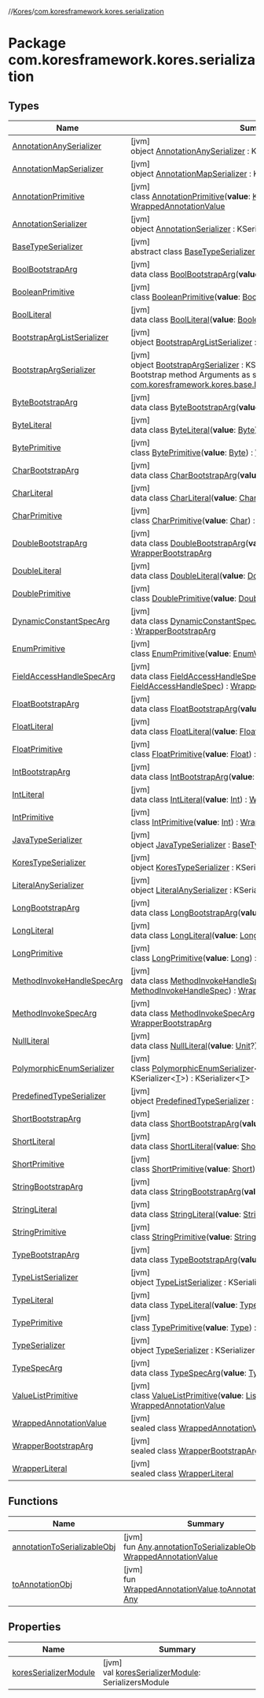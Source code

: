 //[Kores](../../index.md)/[com.koresframework.kores.serialization](index.md)

# Package com.koresframework.kores.serialization

## Types

| Name | Summary |
|---|---|
| [AnnotationAnySerializer](-annotation-any-serializer/index.md) | [jvm]<br>object [AnnotationAnySerializer](-annotation-any-serializer/index.md) : KSerializer<[Any](https://kotlinlang.org/api/latest/jvm/stdlib/kotlin/-any/index.html)> |
| [AnnotationMapSerializer](-annotation-map-serializer/index.md) | [jvm]<br>object [AnnotationMapSerializer](-annotation-map-serializer/index.md) : KSerializer<[Map](https://kotlinlang.org/api/latest/jvm/stdlib/kotlin.collections/-map/index.html)<[String](https://kotlinlang.org/api/latest/jvm/stdlib/kotlin/-string/index.html), [Any](https://kotlinlang.org/api/latest/jvm/stdlib/kotlin/-any/index.html)>> |
| [AnnotationPrimitive](-annotation-primitive/index.md) | [jvm]<br>class [AnnotationPrimitive](-annotation-primitive/index.md)(**value**: [KoresAnnotation](../com.koresframework.kores.base/index.md#1394308051%2FClasslikes%2F-1216412040)) : [WrappedAnnotationValue](-wrapped-annotation-value/index.md) |
| [AnnotationSerializer](-annotation-serializer/index.md) | [jvm]<br>object [AnnotationSerializer](-annotation-serializer/index.md) : KSerializer<[KoresAnnotation](../com.koresframework.kores.base/index.md#1394308051%2FClasslikes%2F-1216412040)> |
| [BaseTypeSerializer](-base-type-serializer/index.md) | [jvm]<br>abstract class [BaseTypeSerializer](-base-type-serializer/index.md)(**name**: [String](https://kotlinlang.org/api/latest/jvm/stdlib/kotlin/-string/index.html)) : KSerializer<[Type](https://docs.oracle.com/javase/8/docs/api/java/lang/reflect/Type.html)> |
| [BoolBootstrapArg](-bool-bootstrap-arg/index.md) | [jvm]<br>data class [BoolBootstrapArg](-bool-bootstrap-arg/index.md)(**value**: [Boolean](https://kotlinlang.org/api/latest/jvm/stdlib/kotlin/-boolean/index.html)) : [WrapperBootstrapArg](-wrapper-bootstrap-arg/index.md) |
| [BooleanPrimitive](-boolean-primitive/index.md) | [jvm]<br>class [BooleanPrimitive](-boolean-primitive/index.md)(**value**: [Boolean](https://kotlinlang.org/api/latest/jvm/stdlib/kotlin/-boolean/index.html)) : [WrappedAnnotationValue](-wrapped-annotation-value/index.md) |
| [BoolLiteral](-bool-literal/index.md) | [jvm]<br>data class [BoolLiteral](-bool-literal/index.md)(**value**: [Boolean](https://kotlinlang.org/api/latest/jvm/stdlib/kotlin/-boolean/index.html)) : [WrapperLiteral](-wrapper-literal/index.md) |
| [BootstrapArgListSerializer](-bootstrap-arg-list-serializer/index.md) | [jvm]<br>object [BootstrapArgListSerializer](-bootstrap-arg-list-serializer/index.md) : KSerializer<[List](https://kotlinlang.org/api/latest/jvm/stdlib/kotlin.collections/-list/index.html)<[Any](https://kotlinlang.org/api/latest/jvm/stdlib/kotlin/-any/index.html)>> |
| [BootstrapArgSerializer](-bootstrap-arg-serializer/index.md) | [jvm]<br>object [BootstrapArgSerializer](-bootstrap-arg-serializer/index.md) : KSerializer<[Any](https://kotlinlang.org/api/latest/jvm/stdlib/kotlin/-any/index.html)> <br>Bootstrap method Arguments as specified in [com.koresframework.kores.base.InvokeDynamicBase.bootstrapArgs](../com.koresframework.kores.base/-invoke-dynamic-base/bootstrap-args.md). |
| [ByteBootstrapArg](-byte-bootstrap-arg/index.md) | [jvm]<br>data class [ByteBootstrapArg](-byte-bootstrap-arg/index.md)(**value**: [Byte](https://kotlinlang.org/api/latest/jvm/stdlib/kotlin/-byte/index.html)) : [WrapperBootstrapArg](-wrapper-bootstrap-arg/index.md) |
| [ByteLiteral](-byte-literal/index.md) | [jvm]<br>data class [ByteLiteral](-byte-literal/index.md)(**value**: [Byte](https://kotlinlang.org/api/latest/jvm/stdlib/kotlin/-byte/index.html)) : [WrapperLiteral](-wrapper-literal/index.md) |
| [BytePrimitive](-byte-primitive/index.md) | [jvm]<br>class [BytePrimitive](-byte-primitive/index.md)(**value**: [Byte](https://kotlinlang.org/api/latest/jvm/stdlib/kotlin/-byte/index.html)) : [WrappedAnnotationValue](-wrapped-annotation-value/index.md) |
| [CharBootstrapArg](-char-bootstrap-arg/index.md) | [jvm]<br>data class [CharBootstrapArg](-char-bootstrap-arg/index.md)(**value**: [Char](https://kotlinlang.org/api/latest/jvm/stdlib/kotlin/-char/index.html)) : [WrapperBootstrapArg](-wrapper-bootstrap-arg/index.md) |
| [CharLiteral](-char-literal/index.md) | [jvm]<br>data class [CharLiteral](-char-literal/index.md)(**value**: [Char](https://kotlinlang.org/api/latest/jvm/stdlib/kotlin/-char/index.html)) : [WrapperLiteral](-wrapper-literal/index.md) |
| [CharPrimitive](-char-primitive/index.md) | [jvm]<br>class [CharPrimitive](-char-primitive/index.md)(**value**: [Char](https://kotlinlang.org/api/latest/jvm/stdlib/kotlin/-char/index.html)) : [WrappedAnnotationValue](-wrapped-annotation-value/index.md) |
| [DoubleBootstrapArg](-double-bootstrap-arg/index.md) | [jvm]<br>data class [DoubleBootstrapArg](-double-bootstrap-arg/index.md)(**value**: [Double](https://kotlinlang.org/api/latest/jvm/stdlib/kotlin/-double/index.html)) : [WrapperBootstrapArg](-wrapper-bootstrap-arg/index.md) |
| [DoubleLiteral](-double-literal/index.md) | [jvm]<br>data class [DoubleLiteral](-double-literal/index.md)(**value**: [Double](https://kotlinlang.org/api/latest/jvm/stdlib/kotlin/-double/index.html)) : [WrapperLiteral](-wrapper-literal/index.md) |
| [DoublePrimitive](-double-primitive/index.md) | [jvm]<br>class [DoublePrimitive](-double-primitive/index.md)(**value**: [Double](https://kotlinlang.org/api/latest/jvm/stdlib/kotlin/-double/index.html)) : [WrappedAnnotationValue](-wrapped-annotation-value/index.md) |
| [DynamicConstantSpecArg](-dynamic-constant-spec-arg/index.md) | [jvm]<br>data class [DynamicConstantSpecArg](-dynamic-constant-spec-arg/index.md)(**value**: [DynamicConstantSpec](../com.koresframework.kores.common/-dynamic-constant-spec/index.md)) : [WrapperBootstrapArg](-wrapper-bootstrap-arg/index.md) |
| [EnumPrimitive](-enum-primitive/index.md) | [jvm]<br>class [EnumPrimitive](-enum-primitive/index.md)(**value**: [EnumValue](../com.koresframework.kores.base/-enum-value/index.md)) : [WrappedAnnotationValue](-wrapped-annotation-value/index.md) |
| [FieldAccessHandleSpecArg](-field-access-handle-spec-arg/index.md) | [jvm]<br>data class [FieldAccessHandleSpecArg](-field-access-handle-spec-arg/index.md)(**value**: [FieldAccessHandleSpec](../com.koresframework.kores.common/-field-access-handle-spec/index.md)) : [WrapperBootstrapArg](-wrapper-bootstrap-arg/index.md) |
| [FloatBootstrapArg](-float-bootstrap-arg/index.md) | [jvm]<br>data class [FloatBootstrapArg](-float-bootstrap-arg/index.md)(**value**: [Float](https://kotlinlang.org/api/latest/jvm/stdlib/kotlin/-float/index.html)) : [WrapperBootstrapArg](-wrapper-bootstrap-arg/index.md) |
| [FloatLiteral](-float-literal/index.md) | [jvm]<br>data class [FloatLiteral](-float-literal/index.md)(**value**: [Float](https://kotlinlang.org/api/latest/jvm/stdlib/kotlin/-float/index.html)) : [WrapperLiteral](-wrapper-literal/index.md) |
| [FloatPrimitive](-float-primitive/index.md) | [jvm]<br>class [FloatPrimitive](-float-primitive/index.md)(**value**: [Float](https://kotlinlang.org/api/latest/jvm/stdlib/kotlin/-float/index.html)) : [WrappedAnnotationValue](-wrapped-annotation-value/index.md) |
| [IntBootstrapArg](-int-bootstrap-arg/index.md) | [jvm]<br>data class [IntBootstrapArg](-int-bootstrap-arg/index.md)(**value**: [Int](https://kotlinlang.org/api/latest/jvm/stdlib/kotlin/-int/index.html)) : [WrapperBootstrapArg](-wrapper-bootstrap-arg/index.md) |
| [IntLiteral](-int-literal/index.md) | [jvm]<br>data class [IntLiteral](-int-literal/index.md)(**value**: [Int](https://kotlinlang.org/api/latest/jvm/stdlib/kotlin/-int/index.html)) : [WrapperLiteral](-wrapper-literal/index.md) |
| [IntPrimitive](-int-primitive/index.md) | [jvm]<br>class [IntPrimitive](-int-primitive/index.md)(**value**: [Int](https://kotlinlang.org/api/latest/jvm/stdlib/kotlin/-int/index.html)) : [WrappedAnnotationValue](-wrapped-annotation-value/index.md) |
| [JavaTypeSerializer](-java-type-serializer/index.md) | [jvm]<br>object [JavaTypeSerializer](-java-type-serializer/index.md) : [BaseTypeSerializer](-base-type-serializer/index.md) |
| [KoresTypeSerializer](-kores-type-serializer/index.md) | [jvm]<br>object [KoresTypeSerializer](-kores-type-serializer/index.md) : KSerializer<[KoresType](../com.koresframework.kores.type/-kores-type/index.md)> |
| [LiteralAnySerializer](-literal-any-serializer/index.md) | [jvm]<br>object [LiteralAnySerializer](-literal-any-serializer/index.md) : KSerializer<[Any](https://kotlinlang.org/api/latest/jvm/stdlib/kotlin/-any/index.html)> |
| [LongBootstrapArg](-long-bootstrap-arg/index.md) | [jvm]<br>data class [LongBootstrapArg](-long-bootstrap-arg/index.md)(**value**: [Long](https://kotlinlang.org/api/latest/jvm/stdlib/kotlin/-long/index.html)) : [WrapperBootstrapArg](-wrapper-bootstrap-arg/index.md) |
| [LongLiteral](-long-literal/index.md) | [jvm]<br>data class [LongLiteral](-long-literal/index.md)(**value**: [Long](https://kotlinlang.org/api/latest/jvm/stdlib/kotlin/-long/index.html)) : [WrapperLiteral](-wrapper-literal/index.md) |
| [LongPrimitive](-long-primitive/index.md) | [jvm]<br>class [LongPrimitive](-long-primitive/index.md)(**value**: [Long](https://kotlinlang.org/api/latest/jvm/stdlib/kotlin/-long/index.html)) : [WrappedAnnotationValue](-wrapped-annotation-value/index.md) |
| [MethodInvokeHandleSpecArg](-method-invoke-handle-spec-arg/index.md) | [jvm]<br>data class [MethodInvokeHandleSpecArg](-method-invoke-handle-spec-arg/index.md)(**value**: [MethodInvokeHandleSpec](../com.koresframework.kores.common/-method-invoke-handle-spec/index.md)) : [WrapperBootstrapArg](-wrapper-bootstrap-arg/index.md) |
| [MethodInvokeSpecArg](-method-invoke-spec-arg/index.md) | [jvm]<br>data class [MethodInvokeSpecArg](-method-invoke-spec-arg/index.md)(**value**: [MethodInvokeSpec](../com.koresframework.kores.common/-method-invoke-spec/index.md)) : [WrapperBootstrapArg](-wrapper-bootstrap-arg/index.md) |
| [NullLiteral](-null-literal/index.md) | [jvm]<br>data class [NullLiteral](-null-literal/index.md)(**value**: [Unit](https://kotlinlang.org/api/latest/jvm/stdlib/kotlin/-unit/index.html)?) : [WrapperLiteral](-wrapper-literal/index.md) |
| [PolymorphicEnumSerializer](-polymorphic-enum-serializer/index.md) | [jvm]<br>class [PolymorphicEnumSerializer](-polymorphic-enum-serializer/index.md)<[T](-polymorphic-enum-serializer/index.md) : [Enum](https://kotlinlang.org/api/latest/jvm/stdlib/kotlin/-enum/index.html)<[T](-polymorphic-enum-serializer/index.md)>>(**enumSerializer**: KSerializer<[T](-polymorphic-enum-serializer/index.md)>) : KSerializer<[T](-polymorphic-enum-serializer/index.md)> |
| [PredefinedTypeSerializer](-predefined-type-serializer/index.md) | [jvm]<br>object [PredefinedTypeSerializer](-predefined-type-serializer/index.md) : [BaseTypeSerializer](-base-type-serializer/index.md) |
| [ShortBootstrapArg](-short-bootstrap-arg/index.md) | [jvm]<br>data class [ShortBootstrapArg](-short-bootstrap-arg/index.md)(**value**: [Short](https://kotlinlang.org/api/latest/jvm/stdlib/kotlin/-short/index.html)) : [WrapperBootstrapArg](-wrapper-bootstrap-arg/index.md) |
| [ShortLiteral](-short-literal/index.md) | [jvm]<br>data class [ShortLiteral](-short-literal/index.md)(**value**: [Short](https://kotlinlang.org/api/latest/jvm/stdlib/kotlin/-short/index.html)) : [WrapperLiteral](-wrapper-literal/index.md) |
| [ShortPrimitive](-short-primitive/index.md) | [jvm]<br>class [ShortPrimitive](-short-primitive/index.md)(**value**: [Short](https://kotlinlang.org/api/latest/jvm/stdlib/kotlin/-short/index.html)) : [WrappedAnnotationValue](-wrapped-annotation-value/index.md) |
| [StringBootstrapArg](-string-bootstrap-arg/index.md) | [jvm]<br>data class [StringBootstrapArg](-string-bootstrap-arg/index.md)(**value**: [String](https://kotlinlang.org/api/latest/jvm/stdlib/kotlin/-string/index.html)) : [WrapperBootstrapArg](-wrapper-bootstrap-arg/index.md) |
| [StringLiteral](-string-literal/index.md) | [jvm]<br>data class [StringLiteral](-string-literal/index.md)(**value**: [String](https://kotlinlang.org/api/latest/jvm/stdlib/kotlin/-string/index.html)) : [WrapperLiteral](-wrapper-literal/index.md) |
| [StringPrimitive](-string-primitive/index.md) | [jvm]<br>class [StringPrimitive](-string-primitive/index.md)(**value**: [String](https://kotlinlang.org/api/latest/jvm/stdlib/kotlin/-string/index.html)) : [WrappedAnnotationValue](-wrapped-annotation-value/index.md) |
| [TypeBootstrapArg](-type-bootstrap-arg/index.md) | [jvm]<br>data class [TypeBootstrapArg](-type-bootstrap-arg/index.md)(**value**: [Type](https://docs.oracle.com/javase/8/docs/api/java/lang/reflect/Type.html)) : [WrapperBootstrapArg](-wrapper-bootstrap-arg/index.md) |
| [TypeListSerializer](-type-list-serializer/index.md) | [jvm]<br>object [TypeListSerializer](-type-list-serializer/index.md) : KSerializer<[List](https://kotlinlang.org/api/latest/jvm/stdlib/kotlin.collections/-list/index.html)<[Type](https://docs.oracle.com/javase/8/docs/api/java/lang/reflect/Type.html)>> |
| [TypeLiteral](-type-literal/index.md) | [jvm]<br>data class [TypeLiteral](-type-literal/index.md)(**value**: [Type](https://docs.oracle.com/javase/8/docs/api/java/lang/reflect/Type.html)) : [WrapperLiteral](-wrapper-literal/index.md) |
| [TypePrimitive](-type-primitive/index.md) | [jvm]<br>class [TypePrimitive](-type-primitive/index.md)(**value**: [Type](https://docs.oracle.com/javase/8/docs/api/java/lang/reflect/Type.html)) : [WrappedAnnotationValue](-wrapped-annotation-value/index.md) |
| [TypeSerializer](-type-serializer/index.md) | [jvm]<br>object [TypeSerializer](-type-serializer/index.md) : KSerializer<[Type](https://docs.oracle.com/javase/8/docs/api/java/lang/reflect/Type.html)> |
| [TypeSpecArg](-type-spec-arg/index.md) | [jvm]<br>data class [TypeSpecArg](-type-spec-arg/index.md)(**value**: [TypeSpec](../com.koresframework.kores.base/-type-spec/index.md)) : [WrapperBootstrapArg](-wrapper-bootstrap-arg/index.md) |
| [ValueListPrimitive](-value-list-primitive/index.md) | [jvm]<br>class [ValueListPrimitive](-value-list-primitive/index.md)(**value**: [List](https://kotlinlang.org/api/latest/jvm/stdlib/kotlin.collections/-list/index.html)<[WrappedAnnotationValue](-wrapped-annotation-value/index.md)>) : [WrappedAnnotationValue](-wrapped-annotation-value/index.md) |
| [WrappedAnnotationValue](-wrapped-annotation-value/index.md) | [jvm]<br>sealed class [WrappedAnnotationValue](-wrapped-annotation-value/index.md) |
| [WrapperBootstrapArg](-wrapper-bootstrap-arg/index.md) | [jvm]<br>sealed class [WrapperBootstrapArg](-wrapper-bootstrap-arg/index.md) |
| [WrapperLiteral](-wrapper-literal/index.md) | [jvm]<br>sealed class [WrapperLiteral](-wrapper-literal/index.md) |

## Functions

| Name | Summary |
|---|---|
| [annotationToSerializableObj](annotation-to-serializable-obj.md) | [jvm]<br>fun [Any](https://kotlinlang.org/api/latest/jvm/stdlib/kotlin/-any/index.html).[annotationToSerializableObj](annotation-to-serializable-obj.md)(): [WrappedAnnotationValue](-wrapped-annotation-value/index.md) |
| [toAnnotationObj](to-annotation-obj.md) | [jvm]<br>fun [WrappedAnnotationValue](-wrapped-annotation-value/index.md).[toAnnotationObj](to-annotation-obj.md)(): [Any](https://kotlinlang.org/api/latest/jvm/stdlib/kotlin/-any/index.html) |

## Properties

| Name | Summary |
|---|---|
| [koresSerializerModule](kores-serializer-module.md) | [jvm]<br>val [koresSerializerModule](kores-serializer-module.md): SerializersModule |
